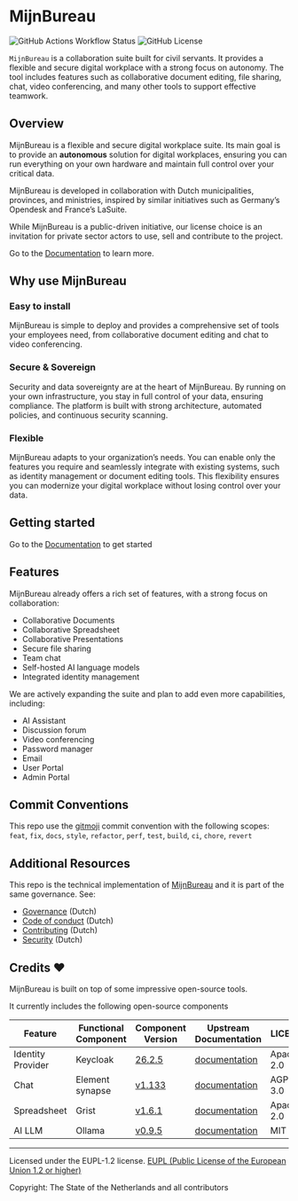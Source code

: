 # MijnBureau

![GitHub Actions Workflow Status](https://img.shields.io/github/actions/workflow/status/minbzk/mijn-bureau-infra/ci.yaml)
![GitHub License](https://img.shields.io/github/license/minbzk/mijn-bureau-infra)

`MijnBureau` is a collaboration suite built for civil servants. It provides a flexible and secure digital workplace with a strong focus on autonomy. The tool includes features such as collaborative document editing, file sharing, chat, video conferencing, and many other tools to support effective teamwork.

## Overview

MijnBureau is a flexible and secure digital workplace suite. Its main goal is to provide an **autonomous** solution for digital workplaces, ensuring you can run everything on your own hardware and maintain full control over your critical data.

MijnBureau is developed in collaboration with Dutch municipalities, provinces, and ministries, inspired by similar initiatives such as Germany’s Opendesk and France’s LaSuite.

While MijnBureau is a public-driven initiative, our license choice is an invitation for private sector actors to use, sell and contribute to the project.

Go to the [Documentation](https://minbzk.github.io/mijn-bureau-infra/) to learn more.

## Why use MijnBureau

### Easy to install

MijnBureau is simple to deploy and provides a comprehensive set of tools your employees need, from collaborative document editing and chat to video conferencing.

### Secure & Sovereign

Security and data sovereignty are at the heart of MijnBureau. By running on your own infrastructure, you stay in full control of your data, ensuring compliance. The platform is built with strong architecture, automated policies, and continuous security scanning.

### Flexible

MijnBureau adapts to your organization’s needs. You can enable only the features you require and seamlessly integrate with existing systems, such as identity management or document editing tools. This flexibility ensures you can modernize your digital workplace without losing control over your data.

## Getting started

Go to the [Documentation](https://minbzk.github.io/mijn-bureau-infra/) to get started

## Features

MijnBureau already offers a rich set of features, with a strong focus on collaboration:

- Collaborative Documents
- Collaborative Spreadsheet
- Collaborative Presentations
- Secure file sharing
- Team chat
- Self-hosted AI language models
- Integrated identity management

We are actively expanding the suite and plan to add even more capabilities, including:

- AI Assistant
- Discussion forum
- Video conferencing
- Password manager
- Email
- User Portal
- Admin Portal

## Commit Conventions

This repo use the [gitmoji](https://gitmoji.dev/) commit convention with the following scopes: `feat`, `fix`, `docs`, `style`, `refactor`, `perf`, `test`, `build`, `ci`, `chore`, `revert`

## Additional Resources

This repo is the technical implementation of [MijnBureau](https://github.com/MinBZK/mijn-bureau) and it is part of the same governance. See:

- [Governance](https://github.com/MinBZK/mijn-bureau/blob/main/GOVERNANCE.md) (Dutch)
- [Code of conduct](https://github.com/MinBZK/mijn-bureau/blob/main/CODE_OF_CONDUCT.md) (Dutch)
- [Contributing](https://github.com/MinBZK/mijn-bureau/blob/main/CONTRIBUTING.md) (Dutch)
- [Security](https://github.com/MinBZK/mijn-bureau/blob/main/SECURITY.md) (Dutch)

## Credits ❤️

MijnBureau is built on top of some impressive open-source tools.

It currently includes the following open-source components

| Feature           | Functional Component | Component Version                                                  | Upstream Documentation                                        | LICENSE    |
| ----------------- | -------------------- | ------------------------------------------------------------------ | ------------------------------------------------------------- | ---------- |
| Identity Provider | Keycloak             | [26.2.5](https://github.com/keycloak/keycloak/releases/tag/26.2.5) | [documentation](https://www.keycloak.org/documentation)       | Apache-2.0 |
| Chat              | Element synapse      | [v1.133](https://github.com/element-hq/synapse/tree/v1.133.0)      | [documentation](https://element-hq.github.io/synapse/latest/) | AGPL-3.0   |
| Spreadsheet       | Grist                | [v1.6.1](https://github.com/gristlabs/grist-core/tree/v1.6.1)      | [documentation](https://support.getgrist.com/self-managed/)   | Apache-2.0 |
| AI LLM            | Ollama               | [v0.9.5](https://github.com/ollama/ollama/tree/v0.9.5)             | [documentation](https://ollama.com/)                          | MIT        |

---

Licensed under the EUPL-1.2 license.
[EUPL (Public License of the European Union 1.2 or higher)](LICENSE)

Copyright: The State of the Netherlands and all contributors
